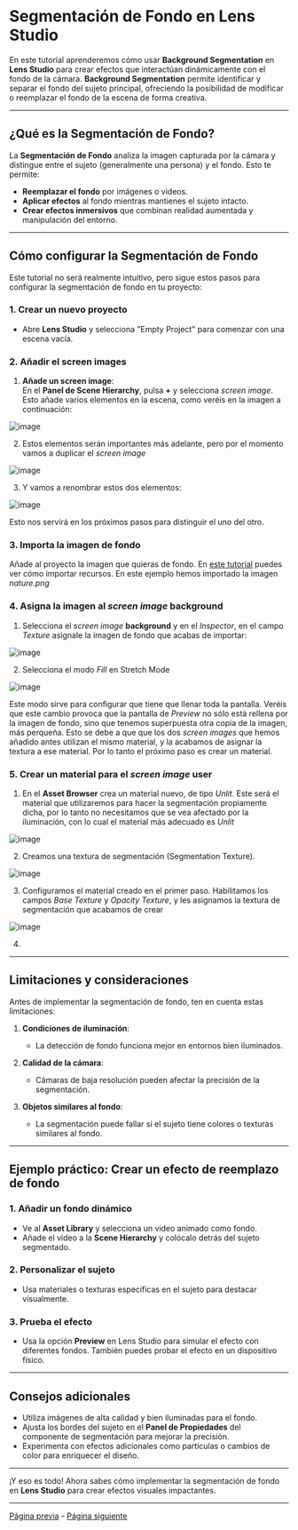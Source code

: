 # Segmentación de Fondo en Lens Studio

En este tutorial aprenderemos cómo usar **Background Segmentation** en **Lens Studio** para crear efectos que interactúan dinámicamente con el fondo de la cámara. **Background Segmentation** permite identificar y separar el fondo del sujeto principal, ofreciendo la posibilidad de modificar o reemplazar el fondo de la escena de forma creativa.

---

## ¿Qué es la Segmentación de Fondo?

La **Segmentación de Fondo** analiza la imagen capturada por la cámara y distingue entre el sujeto (generalmente una persona) y el fondo. Esto te permite:  

- **Reemplazar el fondo** por imágenes o videos.  
- **Aplicar efectos** al fondo mientras mantienes el sujeto intacto.  
- **Crear efectos inmersivos** que combinan realidad aumentada y manipulación del entorno.

---

## Cómo configurar la Segmentación de Fondo

Este tutorial no será realmente intuitivo, pero sigue estos pasos para configurar la segmentación de fondo en tu proyecto:

### 1. Crear un nuevo proyecto

- Abre **Lens Studio** y selecciona "Empty Project" para comenzar con una escena vacía.

### 2. Añadir el screen images

1. **Añade un screen image**:  
   En el **Panel de Scene Hierarchy**, pulsa **+** y selecciona _screen image_. Esto añade varios elementos en la escena, como veréis en la imagen a continuación:

![image](https://github.com/user-attachments/assets/aa8ff407-9f9c-4d09-965b-a1496dc34180)

2. Estos elementos serán importantes más adelante, pero por el momento vamos a duplicar el _screen image_

![image](https://github.com/user-attachments/assets/e09fead3-903d-4427-8841-fe3663f910d2)

3. Y vamos a renombrar estos dos elementos:

![image](https://github.com/user-attachments/assets/7047ca49-bcdd-4968-af23-ae86a3561ced)

Esto nos servirá en los próximos pasos para distinguir el uno del otro.

### 3. Importa la imagen de fondo

Añade al proyecto la imagen que quieras de fondo. En [este tutorial](Objetos-3D.md) puedes ver cómo importar recursos. En este ejemplo hemos importado la imagen _nature.png_

### 4. Asigna la imagen al _screen image_ background

1. Selecciona el _screen image_ **background** y en el _Inspector_, en el campo _Texture_ asignale la imagen de fondo que acabas de importar:

![image](https://github.com/user-attachments/assets/5c3ecdd8-70ab-4209-b39b-238af5f20a33)

2. Selecciona el modo _Fill_ en Stretch Mode

![image](https://github.com/user-attachments/assets/8dec2b17-26ef-450d-b55f-00f73eb60ee5)

Este modo sirve para configurar que tiene que llenar toda la pantalla. Veréis que este cambio provoca que la pantalla de _Preview_ no sólo está rellena por la imagen de fondo, sino que tenemos superpuesta otra copia de la imagen, más perqueña. Esto se debe a que que los dos _screen images_ que hemos añadido antes utilizan el mismo material, y la acabamos de asignar la textura a ese material. Por lo tanto el próximo paso es crear un material. 

### 5. Crear un material para el _screen image_ user

1. En el **Asset Browser** crea un material nuevo, de tipo _Unlit_. Este será el material que utilizaremos para hacer la segmentación propiamente dicha, por lo tanto no necesitamos que se vea afectado por la iluminación, con lo cual el material más adecuado es _Unlit_

![image](https://github.com/user-attachments/assets/547998a7-893c-49bc-8561-b76818603210)

2. Creamos una textura de segmentación (Segmentation Texture). 

![image](https://github.com/user-attachments/assets/0e8eee4e-48d9-433f-9015-2a8fb4548ddc)


3. Configuramos el material creado en el primer paso. Habilitamos los campos _Base Texture_ y _Opacity Texture_, y les asignamos la textura de segmentación que acabamos de crear

![image](https://github.com/user-attachments/assets/356ddbd1-40eb-4cf5-9f6b-45cc1638fad4)


4. 

---

## Limitaciones y consideraciones

Antes de implementar la segmentación de fondo, ten en cuenta estas limitaciones:

1. **Condiciones de iluminación**:  
   - La detección de fondo funciona mejor en entornos bien iluminados.

2. **Calidad de la cámara**:  
   - Cámaras de baja resolución pueden afectar la precisión de la segmentación.

3. **Objetos similares al fondo**:  
   - La segmentación puede fallar si el sujeto tiene colores o texturas similares al fondo.

---

## Ejemplo práctico: Crear un efecto de reemplazo de fondo

### 1. Añadir un fondo dinámico
- Ve al **Asset Library** y selecciona un video animado como fondo.
- Añade el video a la **Scene Hierarchy** y colócalo detrás del sujeto segmentado.

### 2. Personalizar el sujeto
- Usa materiales o texturas específicas en el sujeto para destacar visualmente.

### 3. Prueba el efecto
- Usa la opción **Preview** en Lens Studio para simular el efecto con diferentes fondos. También puedes probar el efecto en un dispositivo físico.

---

## Consejos adicionales

- Utiliza imágenes de alta calidad y bien iluminadas para el fondo.
- Ajusta los bordes del sujeto en el **Panel de Propiedades** del componente de segmentación para mejorar la precisión.
- Experimenta con efectos adicionales como partículas o cambios de color para enriquecer el diseño.

---

¡Y eso es todo! Ahora sabes cómo implementar la segmentación de fondo en **Lens Studio** para crear efectos visuales impactantes.

---
[Página previa](Scripting.md) - [Página siguiente](Sonido.md)
